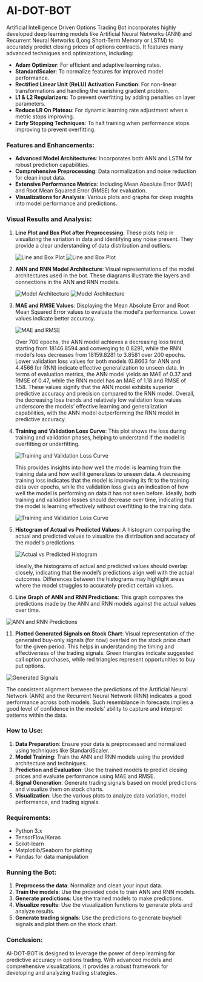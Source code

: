 # AI-DOT-BOT

Artificial Intelligence Driven Options Trading Bot incorporates highly developed deep learning models like Artificial Neural Networks (ANN) and Recurrent Neural Networks (Long Short-Term Memory or LSTM) to accurately predict closing prices of options contracts. It features many advanced techniques and optimizations, including:

- **Adam Optimizer**: For efficient and adaptive learning rates.
- **StandardScaler**: To normalize features for improved model performance.
- **Rectified Linear Unit (ReLU) Activation Function**: For non-linear transformations and handling the vanishing gradient problem.
- **L1 & L2 Regularizers**: To prevent overfitting by adding penalties on layer parameters.
- **Reduce LR On Plateau**: For dynamic learning rate adjustment when a metric stops improving.
- **Early Stopping Techniques**: To halt training when performance stops improving to prevent overfitting.

### Features and Enhancements:
- **Advanced Model Architectures**: Incorporates both ANN and LSTM for robust prediction capabilities.
- **Comprehensive Preprocessing**: Data normalization and noise reduction for clean input data.
- **Extensive Performance Metrics**: Including Mean Absolute Error (MAE) and Root Mean Squared Error (RMSE) for evaluation.
- **Visualizations for Analysis**: Various plots and graphs for deep insights into model performance and predictions.

### Visual Results and Analysis:
1. **Line Plot and Box Plot after Preprocessing**: These plots help in visualizing the variation in data and identifying any noise present. They provide a clear understanding of data distribution and outliers.
   
   ![Line and Box Plot](images/Line-plot.png)
   ![Line and Box Plot](images/Box-Plot.png)

3. **ANN and RNN Model Architecture**: Visual representations of the model architectures used in the bot. These diagrams illustrate the layers and connections in the ANN and RNN models.
   
   ![Model Architecture](images/ANN-Model-Architecture.png)
   ![Model Architecture](images/RNN-Model-Architecture.png)

5. **MAE and RMSE Values**: Displaying the Mean Absolute Error and Root Mean Squared Error values to evaluate the model's performance. Lower values indicate better accuracy.
   
   ![MAE and RMSE](images/MAE-&-RMSE-Values.png)
   
   Over 700 epochs, the ANN model achieves a decreasing loss trend, starting from 18146.8594 and converging to 0.8291, while the RNN model’s loss decreases from 18159.8281 to 3.8581 over 200 epochs. Lower validation loss values for both models (0.8663 for ANN and 4.4566 for RNN) indicate effective generalization to unseen data. In terms of evaluation metrics, the ANN model yields an MAE of 0.37 and RMSE of 0.47, while the RNN model has an MAE of 1.18 and RMSE of 1.58. These values signify that the ANN model exhibits superior predictive accuracy and precision compared to the RNN model. Overall, the decreasing loss trends and relatively low validation loss values underscore
the models’ effective learning and generalization capabilities, with the ANN model outperforming the RNN model in predictive accuracy.

7. **Training and Validation Loss Curve**: This plot shows the loss during training and validation phases, helping to understand if the model is overfitting or underfitting.
   
   ![Training and Validation Loss Curve](images/RNN-Training-and-Val-Loss.png)
   
   This provides insights into how well the model is learning from the training data and how well it generalizes to unseen data. A decreasing training loss indicates that the model is improving its fit to the training data over epochs, while the validation loss gives an indication of how well the model is performing on data it has not seen before. Ideally, both training and validation losses should decrease over time, indicating that the model is learning effectively without overfitting to the training data.

   ![Training and Validation Loss Curve](images/ANN-Training-and-Val-Loss.png)

9. **Histogram of Actual vs Predicted Values**: A histogram comparing the actual and predicted values to visualize the distribution and accuracy of the model's predictions.
   
   ![Actual vs Predicted Histogram](images/Actual-vs-Predicted-Values.png)
   
   Ideally, the histograms of actual and predicted values should overlap closely, indicating that the model’s predictions align well with the actual outcomes.
   Differences between the histograms may highlight areas where the model struggles to accurately predict certain values.

11. **Line Graph of ANN and RNN Predictions**: This graph compares the predictions made by the ANN and RNN models against the actual values over time.
   
   ![ANN and RNN Predictions](images/Predictions3.png)

11. **Plotted Generated Signals on Stock Chart**: Visual representation of the generated buy-only signals (for now) overlaid on the stock price chart for the given period. This helps in understanding the timing and effectiveness of the trading signals. Green triangles indicate suggested call option purchases, while red triangles represent opportunities to buy put options.
   
   ![Generated Signals](images/Call-Put-Buy-Sell-Signals.png)

The consistent alignment between the predictions of the Artificial Neural Network (ANN) and the Recurrent Neural Network (RNN) indicates a good performance across both models.
Such resemblance in forecasts implies a good level of confidence in the models’ ability to capture and interpret patterns within the data.

### How to Use:
1. **Data Preparation**: Ensure your data is preprocessed and normalized using techniques like StandardScaler.
2. **Model Training**: Train the ANN and RNN models using the provided architecture and techniques.
3. **Prediction and Evaluation**: Use the trained models to predict closing prices and evaluate performance using MAE and RMSE.
4. **Signal Generation**: Generate trading signals based on model predictions and visualize them on stock charts.
5. **Visualization**: Use the various plots to analyze data variation, model performance, and trading signals.

### Requirements:
- Python 3.x
- TensorFlow/Keras
- Scikit-learn
- Matplotlib/Seaborn for plotting
- Pandas for data manipulation

### Running the Bot:
1. **Preprocess the data**: Normalize and clean your input data.
2. **Train the models**: Use the provided code to train ANN and RNN models.
3. **Generate predictions**: Use the trained models to make predictions.
4. **Visualize results**: Use the visualization functions to generate plots and analyze results.
5. **Generate trading signals**: Use the predictions to generate buy/sell signals and plot them on the stock chart.

### Conclusion:
AI-DOT-BOT is designed to leverage the power of deep learning for predictive accuracy in options trading. With advanced models and comprehensive visualizations, it provides a robust framework for developing and analyzing trading strategies.
